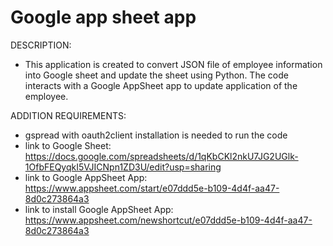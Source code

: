 # Google app sheet app
DESCRIPTION: 
- This application is created to convert JSON file of employee information into Google sheet and update the sheet using Python. The code interacts with a Google AppSheet app to update application of the employee.

ADDITION REQUIREMENTS:
- gspread with oauth2client installation is needed to run the code
- link to Google Sheet: https://docs.google.com/spreadsheets/d/1qKbCKl2nkU7JG2UGlk-1OfbFEQyqkI5VJICNpn1ZD3U/edit?usp=sharing
- link to Google AppSheet App: https://www.appsheet.com/start/e07ddd5e-b109-4d4f-aa47-8d0c273864a3
- link to install Google AppSheet App: https://www.appsheet.com/newshortcut/e07ddd5e-b109-4d4f-aa47-8d0c273864a3

